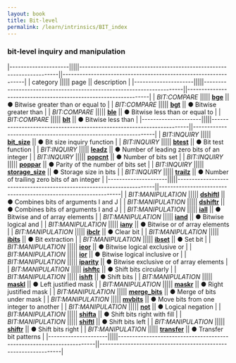 ```yaml
---
layout: book
title: Bit-level
permalink: /learn/intrinsics/BIT_index
---
```

### bit-level inquiry and manipulation

|---------------------|||||----------------------------------------------------------------------||----------------------------------------------------------------|
| category            ||||| page                                                                 || description                                                    |
|---------------------|||||----------------------------------------------------------------------||----------------------------------------------------------------|
| *BIT:COMPARE*       ||||| [__bge__]({{site.baseurl}}/learn/intrinsics/BGE)                     || &#9679; Bitwise greater than or equal to                       |
| *BIT:COMPARE*       ||||| [__bgt__]({{site.baseurl}}/learn/intrinsics/BGT)                     || &#9679; Bitwise greater than                                   |
| *BIT:COMPARE*       ||||| [__ble__]({{site.baseurl}}/learn/intrinsics/BLE)                     || &#9679; Bitwise less than or equal to                          |
| *BIT:COMPARE*       ||||| [__blt__]({{site.baseurl}}/learn/intrinsics/BLT)                     || &#9679; Bitwise less than                                      |
|---------------------|||||----------------------------------------------------------------------||----------------------------------------------------------------|
| *BIT:INQUIRY*       ||||| [__bit\_size__]({{site.baseurl}}/learn/intrinsics/BIT_SIZE)          || &#9679; Bit size inquiry function                              |
| *BIT:INQUIRY*       ||||| [__btest__]({{site.baseurl}}/learn/intrinsics/BTEST)                 || &#9679; Bit test function                                      |
| *BIT:INQUIRY*       ||||| [__leadz__]({{site.baseurl}}/learn/intrinsics/LEADZ)                 || &#9679; Number of leading zero bits of an integer              |
| *BIT:INQUIRY*       ||||| [__popcnt__]({{site.baseurl}}/learn/intrinsics/POPCNT)               || &#9679; Number of bits set                                     |
| *BIT:INQUIRY*       ||||| [__poppar__]({{site.baseurl}}/learn/intrinsics/POPPAR)               || &#9679; Parity of the number of bits set                       |
| *BIT:INQUIRY*       ||||| [__storage\_size__]({{site.baseurl}}/learn/intrinsics/STORAGE_SIZE)  || &#9679; Storage size in bits                                   |
| *BIT:INQUIRY*       ||||| [__trailz__]({{site.baseurl}}/learn/intrinsics/TRAILZ)               || &#9679; Number of trailing zero bits of an integer             |
|---------------------|||||----------------------------------------------------------------------||----------------------------------------------------------------|
| *BIT:MANIPULATION*  ||||| [__dshiftl__]({{site.baseurl}}/learn/intrinsics/DSHIFTL)             || &#9679; Combines bits of arguments I and J                     |
| *BIT:MANIPULATION*  ||||| [__dshiftr__]({{site.baseurl}}/learn/intrinsics/DSHIFTR)             || &#9679; Combines bits of arguments I and J                     |
| *BIT:MANIPULATION*  ||||| [__iall__]({{site.baseurl}}/learn/intrinsics/IALL)                   || &#9679; Bitwise and of array elements                          |
| *BIT:MANIPULATION*  ||||| [__iand__]({{site.baseurl}}/learn/intrinsics/IAND)                   || &#9679; Bitwise logical and                                    |
| *BIT:MANIPULATION*  ||||| [__iany__]({{site.baseurl}}/learn/intrinsics/IANY)                   || &#9679; Bitwise or of array elements                           |
| *BIT:MANIPULATION*  ||||| [__ibclr__]({{site.baseurl}}/learn/intrinsics/IBCLR)                 || &#9679; Clear bit                                              |
| *BIT:MANIPULATION*  ||||| [__ibits__]({{site.baseurl}}/learn/intrinsics/IBITS)                 || &#9679; Bit extraction                                         |
| *BIT:MANIPULATION*  ||||| [__ibset__]({{site.baseurl}}/learn/intrinsics/IBSET)                 || &#9679; Set bit                                                |
| *BIT:MANIPULATION*  ||||| [__ieor__]({{site.baseurl}}/learn/intrinsics/IEOR)                   || &#9679; Bitwise logical exclusive or                           |
| *BIT:MANIPULATION*  ||||| [__ior__]({{site.baseurl}}/learn/intrinsics/IOR)                     || &#9679; Bitwise logical inclusive or                           |
| *BIT:MANIPULATION*  ||||| [__iparity__]({{site.baseurl}}/learn/intrinsics/IPARITY)             || &#9679; Bitwise exclusive or of array elements                 |
| *BIT:MANIPULATION*  ||||| [__ishftc__]({{site.baseurl}}/learn/intrinsics/ISHFTC)               || &#9679; Shift bits circularly                                  |
| *BIT:MANIPULATION*  ||||| [__ishft__]({{site.baseurl}}/learn/intrinsics/ISHFT)                 || &#9679; Shift bits                                             |
| *BIT:MANIPULATION*  ||||| [__maskl__]({{site.baseurl}}/learn/intrinsics/MASKL)                 || &#9679; Left justified mask                                    |
| *BIT:MANIPULATION*  ||||| [__maskr__]({{site.baseurl}}/learn/intrinsics/MASKR)                 || &#9679; Right justified mask                                   |
| *BIT:MANIPULATION*  ||||| [__merge\_bits__]({{site.baseurl}}/learn/intrinsics/MERGE_BITS)      || &#9679; Merge of bits under mask                               |
| *BIT:MANIPULATION*  ||||| [__mvbits__]({{site.baseurl}}/learn/intrinsics/MVBITS)               || &#9679; Move bits from one integer to another                  |
| *BIT:MANIPULATION*  ||||| [__not__]({{site.baseurl}}/learn/intrinsics/NOT)                     || &#9679; Logical negation                                       |
| *BIT:MANIPULATION*  ||||| [__shifta__]({{site.baseurl}}/learn/intrinsics/SHIFTA)               || &#9679; Shift bits right with fill                             |
| *BIT:MANIPULATION*  ||||| [__shiftl__]({{site.baseurl}}/learn/intrinsics/SHIFTL)               || &#9679; Shift bits left                                        |
| *BIT:MANIPULATION*  ||||| [__shiftr__]({{site.baseurl}}/learn/intrinsics/SHIFTR)               || &#9679; Shift bits right                                       |
| *BIT:MANIPULATION*  ||||| [__transfer__]({{site.baseurl}}/learn/intrinsics/TRANSFER)           || &#9679; Transfer bit patterns                                  |
|---------------------|||||----------------------------------------------------------------------||----------------------------------------------------------------|
